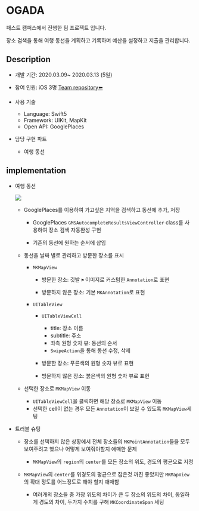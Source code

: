 # OGADA

패스트 캠퍼스에서 진행한 팀 프로젝트 입니다.

장소 검색을 통해 여행 동선을 계획하고 기록하며 예산을 설정하고 지출을 관리합니다.





## Description

- 개발 기간: 2020.03.09~ 2020.03.13 (5일)

- 참여 인원: iOS 3명 [Team repository⬅️](https://github.com/JoongChangYang/OGADA_iOS)

- 사용 기술
  - Language: Swift5
  - Framework: UIKit, MapKit
  - Open API: GooglePlaces
- 담당 구현 파트
  - 여행 동선 

## implementation

- 여행 동선

  <img src = "https://github.com/JoongChangYang/OGADA_iOS/blob/master/assets/movingline.gif"></img>

  - GooglePlaces를 이용하여 가고싶은 지역을 검색하고 동선에 추가, 저장

    - GooglePlaces `GMSAutocompleteResultsViewController` class를 사용하여 장소 검색 자동완성 구현

    - 기존의 동선에 원하는 순서에 삽입

    

  - 동선을 날짜 별로 관리하고 방문한 장소를 표시

    - `MKMapView`

      - 방문한 장소: 깃발 `⚑` 이미지로 커스텀한 `Annotation`로 표현

      - 방문하지 않은 장소: 기본 `MKAnnotation`로 표현

    - `UITableView` 

      - `UITableViewCell`
        - title: 장소 이름
        - subtitle: 주소
        - 좌측 원형 숫자 뷰: 동선의 순서
        - `SwipeAction`을 통해 동선 수정, 삭제

      - 방문한 장소: 푸른색의 원형 숫자 뷰로 표현
      - 방문하지 않은 장소: 붉은색의 원형 숫자 뷰로 표현

      

  - 선택한 장소로 `MKMapView` 이동 

    - `UITableViewCell`을 클릭하면 해당 장소로 `MKMapView` 이동
    - 선택한 cell이 없는 경우 모든 `Annotation`이 보일 수 있도록 `MKMapView`세팅

- 트러블 슈팅

  - 장소를 선택하지 않은 상황에서 전체 장소들의 `MKPointAnnotation`들을 모두 보여주려고 했으나 어떻게 보여줘야할지 애매한 문제

    - `MKMapView`의 `region`의 `center`를 모든 장소의 위도, 경도의 평균으로 지정

      

  - `MKMapView`의 `center`를 위경도의 평균으로 잡은것 까진 좋았지만 `MKMapView`의 확대 정도를 어느정도로 해야 할지 애매함

    - 여러개의 장소들 중 가장 위도의 차이가 큰 두 장소의 위도의 차이, 동일하게 경도의 차이, 두가지 수치를 구해 `MKCoordinateSpan` 세팅